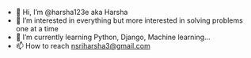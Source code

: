 - 👋 Hi, I’m @harsha123e aka Harsha
- 👀 I’m interested in everything but more interested in solving problems one at a time
- 🌱 I’m currently learning Python, Django, Machine learning...
- 📫 How to reach nsriharsha3@gmail.com

<!---
harsha123e/harsha123e is a ✨ special ✨ repository because its `README.md` (this file) appears on your GitHub profile.
You can click the Preview link to take a look at your changes.
--->
